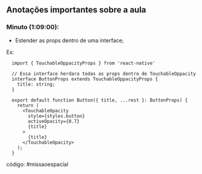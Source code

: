 ## Anotações importantes sobre a aula

### Minuto (1:09:00):
- Estender as props dentro de uma interface;

Ex: 
```tsx
  import { TouchableOppacityProps } from 'react-native'
  
  // Essa interface herdara todas as props dentro de TouchableOppacity
  interface ButtonProps extends TouchableOppacityProps {
    title: string;
  }

  export default function Button({ title, ...rest }: ButtonProps) {
    return (
      <TouchableOpacity
        style={styles.button}
        activeOpacity={0.7}
        {title}
      >
        {title}
      </TouchableOpacity>
    );
  }
```

código: #missaoespacial